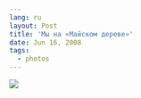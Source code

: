 ```yaml
---
lang: ru
layout: Post
title: 'Мы на «Майском дереве»'
date: Jun 16, 2008
tags:
  - photos
---
```


![](http://wow.sapegin.me/1c0i0z413q3t/Sapegin-Artem-20D-2008-05-31-504-0497.jpg)
